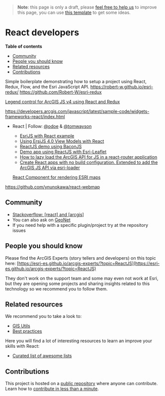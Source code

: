 > **Note**: this page is only a draft, please [feel free to help us](#contributions) to improve this page, you can use [this template](https://github.com/esri-es/awesome-arcgis/blob/master/RESOURCE_PAGE_TEMPLATE.md) to get some ideas.

# React developers
<!-- START doctoc generated TOC please keep comment here to allow auto update -->
<!-- DON'T EDIT THIS SECTION, INSTEAD RE-RUN doctoc TO UPDATE -->
**Table of contents**

- [Community](#community)
- [People you should know](#people-you-should-know)
- [Related resources](#related-resources)
- [Contributions](#contributions)

<!-- END doctoc generated TOC please keep comment here to allow auto update -->

Simple boilerplate demonstrating how to setup a project using React, Redux, Flow, and the Esri JavaScript API. https://robert-w.github.io/esri-redux/
https://github.com/Robert-W/esri-redux

[Legend control for ArcGIS JS v4 using React and Redux](https://github.com/davetimmins/arcgis-react-redux-legend)

https://developers.arcgis.com/javascript/latest/sample-code/widgets-frameworks-react/index.html

* React | Follow: [@odoe](https://github.com/odoe) & [@tomwayson](https://github.com/tomwayson)
  * [EsriJS with React example](https://github.com/odoe/esrijs-react)
  * [Using ErsiJS 4.0 View Models with React](https://github.com/odoe/esrijs4-vm-react)
  * [ReactJS demo using BaconJS](https://github.com/odoe/reactflux)
  * [Demo app using ReactJS with Esri-Leaflet](https://github.com/odoe/reactmap)
  * [How to lazy load the ArcGIS API for JS in a react-router application](https://github.com/tomwayson/esri-react-router-example)
  * [Create React apps with no build configuration. Extended to add the ArcGIS JS API via esri-loader](https://github.com/davetimmins/create-react-app-esri-loader/)

  [React Component for rendering ESRI maps](https://github.com/socialradar/react-esri-map)


https://github.com/ynunokawa/react-webmap

## Community
* [Stackoverflow: [react] and [arcgis]](https://stackoverflow.com/search?q=%5Breact%5D+and+%5Barcgis%5D)
* You can also ask on [GeoNet](https://geonet.esri.com)
* If you need help with a specific plugin/project try at the repository issues

## People you should know
Please find the ArcGIS Experts (story tellers and developers) on this topic here: [https://esri-es.github.io/arcgis-experts/?topic=ReactJS](https://esri-es.github.io/arcgis-experts/?topic=ReactJS)

They don't work on the support team and some may even not work at Esri,
but they are opening some projects and sharing insights related to this
technology so we recommend you to follow them.

## Related resources
We recommend you to take a look to:
* [GIS Utils](../../../gis/utils/README.md)
* [Best practices](../../best-practices/README.md)

Here you will find a lot of interesting resources to learn an improve your skills
with React:
* [Curated list of awesome lists](https://github.com/sindresorhus/awesome)

## Contributions

This project is hosted on a [public repository](https://github.com/hhkaos/awesome-arcgis) where anyone can contribute. Learn how to [contribute in less than a minute](https://github.com/hhkaos/awesome-arcgis/blob/master/CONTRIBUTING.md).
